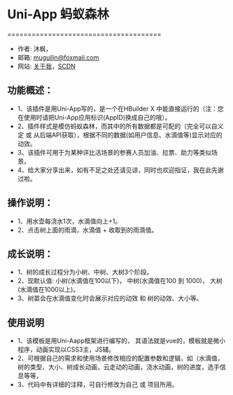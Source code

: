 #  Uni-App 蚂蚁森林
======================================

+ 作者: 沐枫， 
+ 邮箱: muguilin@foxmail.com
+ 网站: [关于我](http://www.muguilin.com:81)，[SCDN](https://blog.csdn.net/muguli2008)

## 功能概述：
- 1、该插件是用Uni-App写的，是一个在HBuilder X 中能直接运行的（注：您在使用时请把Uni-App应用标识(AppID)换成自己的哦）。
- 2、插件样式是模仿蚂蚁森林，而其中的所有数据都是可配的（完全可以自义定 或 从后端API获取），根据不同的数据(如用户信息、水滴值等)显示对应的动效。
- 3、该插件可用于为某种评比活场景的参赛人员加油、拉票、助力等类似场景。
- 4、给大家分享出来，如有不足之处还请见谅，同时也欢迎指证，我在此先谢过啦。

## 操作说明：
- 1、用水壶每浇水1次，水滴值向上+1。
- 2、点击树上面的雨滴，水滴值 + 收取到的雨滴值。

## 成长说明：
- 1、树的成长过程分为小树、中树、大树3个阶段。
- 2、现默认值: 小树(水滴值在100以下)， 中树(水滴值在100 到 1000)， 大树(水滴值在1000以上)。
- 3、树苗会在水滴值变化时会展示对应的动效 和 树的动效、大小等。

## 使用说明
- 1、该模板是用Uni-Aapp框架进行编写的， 其语法就是vue的，模板就是微小程序，动画实现以CSS3主，JS辅。
- 2、可根据自己的需求和使用场景修改相应的配置参数和逻辑，如（水滴值，树的类型、大小、树成长动画，云走动的动画，浇水动画，树的进度，选手信息等等，
- 3、代码中有详细的注释，可自行修改为自己 或 项目所用。
